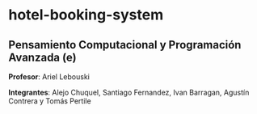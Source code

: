 # hotel-booking-system

## Pensamiento Computacional y Programación Avanzada (e)

**Profesor**: Ariel Lebouski

**Integrantes**: Alejo Chuquel, Santiago Fernandez, Ivan Barragan, Agustín Contrera y Tomás Pertile
